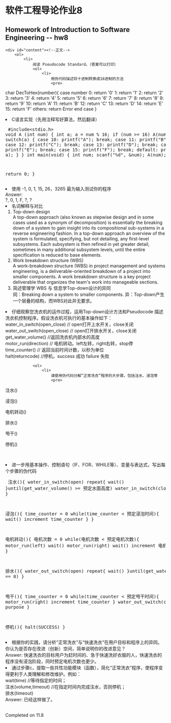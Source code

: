 <!DOCTYPE html>
<html lang="en">

<head>
	<meta charset="utf-8" />
	<title>作业8</title>
	<link type="text/css" href="homework.css" rel="stylesheet" media="screen" />
</head>

<body>
	<div id="banner"> <!--顶上的深色标语-->
		<h1>软件工程导论作业8</h1>
		<h2>Homework of Introduction to Software Engineering -- hw8</h2>
	</div>

	<div id="content"><!--正文-->
		<ol>
			<li>
				阅读 Pseudocode Standard。（答案可以打印）
				<ol>
					<li>
						用伪代码描述将十进制转换成16进制的方法
						<pre>
char DecToHex(number){
	case number
		0: return '0'
		1: return '1'
		2: return '2'
		3: return '3'
		4: return '4'
		5: return '5'
		6: return '6'
		7: return '7'
		8: return '8'
		9: return '9'
		10: return 'A'
		11: return 'B'
		12: return 'C'
		13: return 'D'
		14: return 'E'
		15: return 'F'
		others: return Error
	end case
}
						</pre>
					</li>
					<li>
						C语言实现（先用注释写好算法，然后翻译）
						<pre>
#include<stdio.h>
void A (int num) {
  int a;
  a = num % 16;
  if (num >= 16)
    A(num/16);
  switch(a) {
    case 10:
        printf("A");
        break;
    case 11:
        printf("B");
        break;
    case 12:
        printf("C");
        break;
    case 13:
        printf("D");
        break;
    case 14:
        printf("E");
        break;
    case 15:
        printf("F");
        break;
    default:
        printf("%d", a);
  } 
} 
int main(void) {
  int num;
  scanf("%d", &num);
  A(num);

  return 0;
}
						</pre>
					</li>
					<li>
						使用 -1, 0, 1, 15, 26，3265 最为输入测试你的程序<br />
						Answer:<br />
						?, 0, 1, F, ?, ?
					</li>
				</ol>
			</li>
			<li>
				名词解释与对比
				<ol>
					<li>
						Top-down design<br />
						A top-down approach (also known as stepwise design and in some cases used as a synonym of decomposition) is essentially the breaking down of a system to gain insight into its compositional sub-systems in a reverse engineering fashion. In a top-down approach an overview of the system is formulated, specifying, but not detailing, any first-level subsystems. Each subsystem is then refined in yet greater detail, sometimes in many additional subsystem levels, until the entire specification is reduced to base elements.
					</li>
					<li>
						Work breakdown structure (WBS)<br />
						A work-breakdown structure (WBS) in project management and systems engineering, is a deliverable-oriented breakdown of a project into smaller components. A work breakdown structure is a key project deliverable that organizes the team's work into manageable sections.
					</li>
					<li>
						简述管理学 WBS 与 信息学Top-down设计的异同<br />
						同：Breaking down a system to smaller components.
						异：Top-down产生一个层叠的结构，而WBS对此并无要求。
					</li>
				</ol>
			</li>
			<li>
				仔细观察您洗衣机的运作过程，运用Top-down设计方法和Pseudocode 描述洗衣机控制程序。假设洗衣机可执行的基本操作如下：<br />
				water_in_switch(open_close) // open打开上水开关，close关闭<br />
				water_out_switch(open_close) // open打开排水开关，close关闭<br />
				get_water_volume() //返回洗衣机内部水的高度<br />
				motor_run(direction) // 电机转动。left左转，right右转，stop停<br />
				time_counter() // 返回当前时间计数，以秒为单位<br />
				halt(returncode) //停机，success 成功 failure 失败<br />

				<ol>
					<li>
						请使用伪代码分解“正常洗衣”程序的大步骤。包括注水、浸泡等
						<pre>
注水()

浸泡()

电机转动()

排水()

甩干()

停机()
						<pre>
					</li>
					<li>
						进一步用基本操作、控制语句（IF、FOR、WHILE等）、变量与表达式，写出每个步骤的伪代码
						<pre>
注水(){
	water_in_switch(open)
	repeat{
		wait()
	}until(get_water_volume() >= 预定水面高度)
	water_in_switch(close)
}

浸泡(){
	time_counter = 0
	while(time_counter < 预定浸泡时间){
		wait()
		increment time_counter
	}
}

电机转动(){
	电机次数 = 0
	while(电机次数 < 预定电机次数){
		motor_run(left)
		wait()
		motor_run(right)
		wait()
		increment 电机次数
	}
}

排水(){
	water_out_switch(open)
	repeat{
		wait()
	}until(get_water_volume == 0)
}

甩干(){
	time_counter = 0
	while(time_counter < 预定甩干时间){
		motor_run(right)
		increment time_counter
	}
	water_out_switch(close) //On purpose
}

停机(){
	halt(SUCCESS)
}
						</pre>
					</li>
					<li>
						根据你的实践，请分析“正常洗衣”与“快速洗衣”在用户目标和程序上的异同。你认为是否存在改进（创新）空间，简单说明你的改进意见？<br />
						Answer: 快速洗衣的目标用户为赶时间的、急于快速洗好衣服的人，快速洗衣的程序没有浸泡阶段，同时预定电机次数也更少。
					</li>
					<li>
						通过步骤c，提取一些共性功能模块（函数），简化“正常洗衣”程序，使程序变得更利于人类理解和修改维护。例如：<br />
						wait(time) //等待指定的时间；<br />
						注水(volume,timeout) //在指定时间内完成注水，否则停机；<br />
						排水(timeout)<br />
						Answer: 已经这样做了。
					</li>
				</ol>
			</li>
		</ol>
	</li>
</ol>
</div><!--正文-->

<footer><br/>Completed on 11.8</footer>
</body>
</html>
